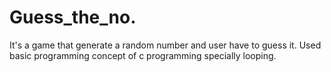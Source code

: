 # Guess_the_no.
It's a game that generate a random number and user have to guess it. Used basic programming concept of c programming specially looping.
